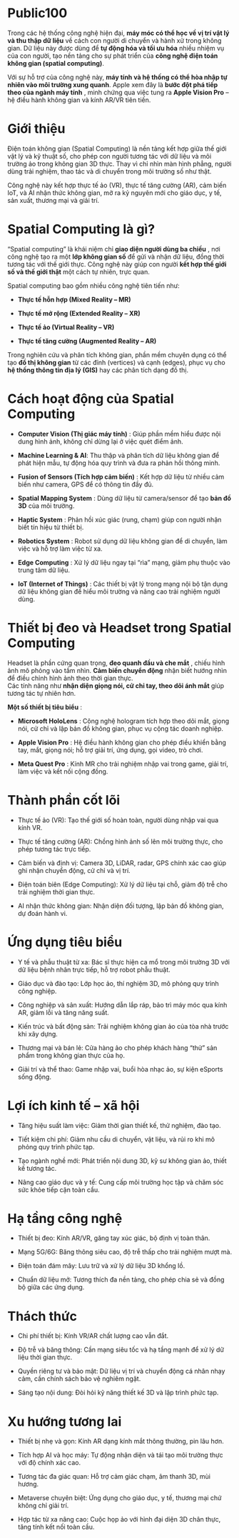 # Public100

Trong các hệ thống công nghệ hiện đại, **máy móc có thể học về vị trí vật lý và thu thập dữ liệu** về cách con người di chuyển và hành xử trong không gian. Dữ liệu này được dùng để **tự động hóa và tối ưu hóa** nhiều nhiệm vụ của con người, tạo nền tảng cho sự phát triển của **công nghệ điện toán không gian (spatial computing)**.

Với sự hỗ trợ của công nghệ này, **máy tính và hệ thống có thể hòa nhập tự nhiên vào môi trường xung quanh**. Apple xem đây là **bước đột phá tiếp theo của ngành máy tính** , minh chứng qua việc tung ra **Apple Vision Pro** – hệ điều hành không gian và kính AR/VR tiên tiến.

# Giới thiệu

Điện toán không gian (Spatial Computing) là nền tảng kết hợp giữa thế giới vật lý và kỹ thuật số, cho phép con người tương tác với dữ liệu và môi trường ảo trong không gian 3D thực. Thay vì chỉ nhìn màn hình phẳng, người dùng trải nghiệm, thao tác và di chuyển trong môi trường số như thật.

Công nghệ này kết hợp thực tế ảo (VR), thực tế tăng cường (AR), cảm biến IoT, và AI nhận thức không gian, mở ra kỷ nguyên mới cho giáo dục, y tế, sản xuất, thương mại và giải trí.

# Spatial Computing là gì?

“Spatial computing” là khái niệm chỉ **giao diện người dùng ba chiều** , nơi công nghệ tạo ra một **lớp không gian số** để gửi và nhận dữ liệu, đồng thời tương tác với thế giới thực. Công nghệ này giúp con người **kết hợp thế giới số và thế giới thật** một cách tự nhiên, trực quan.

Spatial computing bao gồm nhiều công nghệ tiên tiến như:

  * **Thực tế hỗn hợp (Mixed Reality – MR)**

  * **Thực tế mở rộng (Extended Reality – XR)**

  * **Thực tế ảo (Virtual Reality – VR)**

  * **Thực tế tăng cường (Augmented Reality – AR)**


Trong nghiên cứu và phân tích không gian, phần mềm chuyên dụng có thể tạo **đồ thị không gian** từ các đỉnh (vertices) và cạnh (edges), phục vụ cho **hệ thống thông tin địa lý (GIS)** hay các phân tích dạng đồ thị.

# Cách hoạt động của Spatial Computing

  * **Computer Vision (Thị giác máy tính)** : Giúp phần mềm hiểu được nội dung hình ảnh, không chỉ dừng lại ở việc quét điểm ảnh.

  * **Machine Learning & AI**: Thu thập và phân tích dữ liệu không gian để phát hiện mẫu, tự động hóa quy trình và đưa ra phản hồi thông minh.

  * **Fusion of Sensors (Tích hợp cảm biến)** : Kết hợp dữ liệu từ nhiều cảm biến như camera, GPS để có thông tin đầy đủ.

  * **Spatial Mapping System** : Dùng dữ liệu từ camera/sensor để tạo **bản đồ 3D** của môi trường.

  * **Haptic System** : Phản hồi xúc giác (rung, chạm) giúp con người nhận biết tín hiệu từ thiết bị.

  * **Robotics System** : Robot sử dụng dữ liệu không gian để di chuyển, làm việc và hỗ trợ làm việc từ xa.

  * **Edge Computing** : Xử lý dữ liệu ngay tại “rìa” mạng, giảm phụ thuộc vào trung tâm dữ liệu.

  * **IoT (Internet of Things)** : Các thiết bị vật lý trong mạng nội bộ tận dụng dữ liệu không gian để hiểu môi trường và nâng cao trải nghiệm người dùng.


# Thiết bị đeo và Headset trong Spatial Computing

Headset là phần cứng quan trọng, **đeo quanh đầu và che mắt** , chiếu hình ảnh mô phỏng vào tầm nhìn. **Cảm biến chuyển động** nhận biết hướng nhìn để điều chỉnh hình ảnh theo thời gian thực.  
Các tính năng như **nhận diện giọng nói, cử chỉ tay, theo dõi ánh mắt** giúp tương tác tự nhiên hơn.

**Một số thiết bị tiêu biểu** :

  * **Microsoft HoloLens** : Công nghệ hologram tích hợp theo dõi mắt, giọng nói, cử chỉ và lập bản đồ không gian, phục vụ cộng tác doanh nghiệp.

  * **Apple Vision Pro** : Hệ điều hành không gian cho phép điều khiển bằng tay, mắt, giọng nói; hỗ trợ giải trí, ứng dụng, gọi video, trò chơi.

  * **Meta Quest Pro** : Kính MR cho trải nghiệm nhập vai trong game, giải trí, làm việc và kết nối cộng đồng.


# Thành phần cốt lõi

  * Thực tế ảo (VR): Tạo thế giới số hoàn toàn, người dùng nhập vai qua kính VR.

  * Thực tế tăng cường (AR): Chồng hình ảnh số lên môi trường thực, cho phép tương tác trực tiếp.

  * Cảm biến và định vị: Camera 3D, LiDAR, radar, GPS chính xác cao giúp ghi nhận chuyển động, cử chỉ và vị trí.

  * Điện toán biên (Edge Computing): Xử lý dữ liệu tại chỗ, giảm độ trễ cho trải nghiệm thời gian thực.

  * AI nhận thức không gian: Nhận diện đối tượng, lập bản đồ không gian, dự đoán hành vi.


# Ứng dụng tiêu biểu

  * Y tế và phẫu thuật từ xa: Bác sĩ thực hiện ca mổ trong môi trường 3D với dữ liệu bệnh nhân trực tiếp, hỗ trợ robot phẫu thuật.

  * Giáo dục và đào tạo: Lớp học ảo, thí nghiệm 3D, mô phỏng quy trình công nghiệp.

  * Công nghiệp và sản xuất: Hướng dẫn lắp ráp, bảo trì máy móc qua kính AR, giảm lỗi và tăng năng suất.

  * Kiến trúc và bất động sản: Trải nghiệm không gian ảo của tòa nhà trước khi xây dựng.

  * Thương mại và bán lẻ: Cửa hàng ảo cho phép khách hàng “thử” sản phẩm trong không gian thực của họ.

  * Giải trí và thể thao: Game nhập vai, buổi hòa nhạc ảo, sự kiện eSports sống động.


# Lợi ích kinh tế – xã hội

  * Tăng hiệu suất làm việc: Giảm thời gian thiết kế, thử nghiệm, đào tạo.

  * Tiết kiệm chi phí: Giảm nhu cầu di chuyển, vật liệu, và rủi ro khi mô phỏng quy trình phức tạp.

  * Tạo ngành nghề mới: Phát triển nội dung 3D, kỹ sư không gian ảo, thiết kế tương tác.

  * Nâng cao giáo dục và y tế: Cung cấp môi trường học tập và chăm sóc sức khỏe tiếp cận toàn cầu.


# Hạ tầng công nghệ

  * Thiết bị đeo: Kính AR/VR, găng tay xúc giác, bộ định vị toàn thân.

  * Mạng 5G/6G: Băng thông siêu cao, độ trễ thấp cho trải nghiệm mượt mà.

  * Điện toán đám mây: Lưu trữ và xử lý dữ liệu 3D khổng lồ.

  * Chuẩn dữ liệu mở: Tương thích đa nền tảng, cho phép chia sẻ và đồng bộ giữa các ứng dụng.


# Thách thức

  * Chi phí thiết bị: Kính VR/AR chất lượng cao vẫn đắt.

  * Độ trễ và băng thông: Cần mạng siêu tốc và hạ tầng mạnh để xử lý dữ liệu thời gian thực.

  * Quyền riêng tư và bảo mật: Dữ liệu vị trí và chuyển động cá nhân nhạy cảm, cần chính sách bảo vệ nghiêm ngặt.

  * Sáng tạo nội dung: Đòi hỏi kỹ năng thiết kế 3D và lập trình phức tạp.


# Xu hướng tương lai

  * Thiết bị nhẹ và gọn: Kính AR dạng kính mắt thông thường, pin lâu hơn.

  * Tích hợp AI và học máy: Tự động nhận diện và tái tạo môi trường thực với độ chính xác cao.

  * Tương tác đa giác quan: Hỗ trợ cảm giác chạm, âm thanh 3D, mùi hương.

  * Metaverse chuyên biệt: Ứng dụng cho giáo dục, y tế, thương mại chứ không chỉ giải trí.

  * Hợp tác từ xa nâng cao: Cuộc họp ảo với hình đại diện 3D chân thực, tăng tính kết nối toàn cầu.